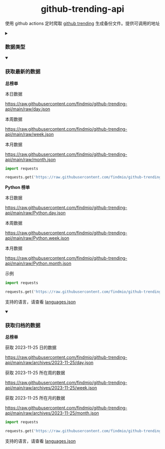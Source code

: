 <h1 align="center">github-trending-api</h1>

<p align="center">使用 github actions 定时爬取 <a href="https://github.com/trending/">github trending</a> 生成备份文件。提供可调用的地址</p>

<details>
<summary>

### 数据类型

</summary>

```json
[
    {
        "author": "emilwallner",
        "name": "Screenshot-to-code",
        "avatar": "https://github.com/emilwallner.png",
        "sponsor": "https://github.com/sponsors/emilwallner",
        "url": "https://github.com/emilwallner/Screenshot-to-code",
        "description": "A neural network that transforms a design mock-up into a static website.",
        "language": "HTML",
        "languageColor": "#e34c26",
        "stars": 15508,
        "fork": 1494,
        "currentPeriodStars": 326,
        "builtBy": [
            {
                "href": "https://github.com/emilwallner",
                "avatar": "https://avatars.githubusercontent.com/u/12543699?s=40&v=4",
                "username": "emilwallner"
            }
        ]
    }
]
```

</details>

<details open>
<summary>

### 获取最新的数据

</summary>

**总榜单**

本日数据

https://raw.githubusercontent.com/findmio/github-trending-api/main/raw/day.json

本周数据

https://raw.githubusercontent.com/findmio/github-trending-api/main/raw/week.json

本月数据

https://raw.githubusercontent.com/findmio/github-trending-api/main/raw/month.json


```python
import requests

requests.get('https://raw.githubusercontent.com/findmio/github-trending-api/main/raw/day.json')
```

**Python 榜单**

本日数据

https://raw.githubusercontent.com/findmio/github-trending-api/main/raw/Python.day.json


本周数据

https://raw.githubusercontent.com/findmio/github-trending-api/main/raw/Python.week.json


本月数据

https://raw.githubusercontent.com/findmio/github-trending-api/main/raw/Python.month.json

示例

```python
import requests

requests.get('https://raw.githubusercontent.com/findmio/github-trending-api/main/raw/Python.day.json')
```

支持的语言，请查看 [languages.json](https://github.com/findmio/github-trending-api/blob/main/languages.json)

</details>

<details open>
<summary>

### 获取归档的数据

</summary>

**总榜单**

获取 2023-11-25 日的数据

https://raw.githubusercontent.com/findmio/github-trending-api/main/raw/archives/2023-11-25/day.json


获取 2023-11-25 所在周的数据

https://raw.githubusercontent.com/findmio/github-trending-api/main/raw/archives/2023-11-25/week.json


获取 2023-11-25 所在月的数据

https://raw.githubusercontent.com/findmio/github-trending-api/main/raw/archives/2023-11-25/month.json


```python
import requests

requests.get('https://raw.githubusercontent.com/findmio/github-trending-api/main/raw/day.json')
```

支持的语言，请查看 [languages.json](https://github.com/findmio/github-trending-api/blob/main/languages.json)

</details>
